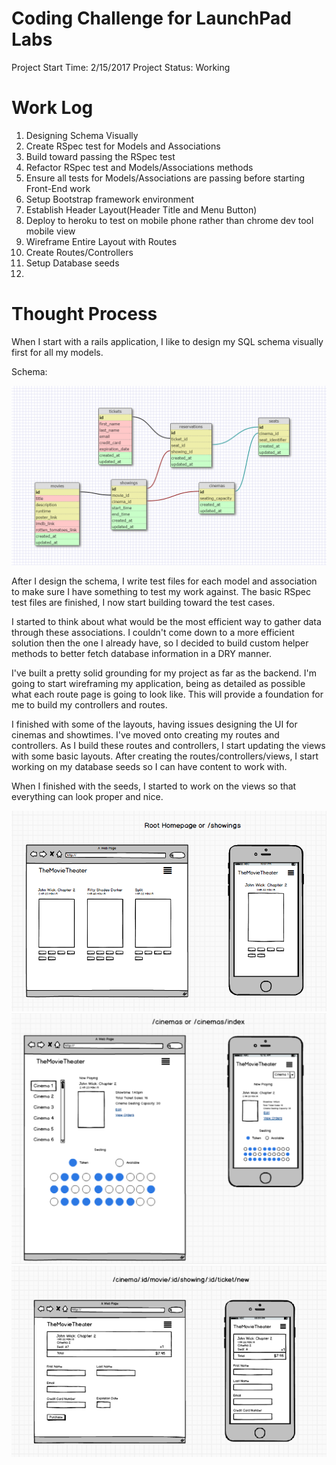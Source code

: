 # Coding Challenge for LaunchPad Labs

Project Start Time: 2/15/2017
Project Status: Working

# Work Log
1. Designing Schema Visually
2. Create RSpec test for Models and Associations
3. Build toward passing the RSpec test
4. Refactor RSpec test and Models/Associations methods
5. Ensure all tests for Models/Associations are passing before starting Front-End work
6. Setup Bootstrap framework environment
7. Establish Header Layout(Header Title and Menu Button)
8. Deploy to heroku to test on mobile phone rather than chrome dev tool mobile view
9. Wireframe Entire Layout with Routes
10. Create Routes/Controllers
11. Setup Database seeds
12. 

# Thought Process
When I start with a rails application, I like to design my SQL schema visually first for all my models.

Schema:

![Schema Image](screenshots/schema_img.png)

After I design the schema, I write test files for each model and association to make sure I have something to test my work against.
The basic RSpec test files are finished, I now start building toward the test cases.

I started to think about what would be the most efficient way to gather data through these associations. I couldn't come down to a more efficient solution then the one I already have, so I decided to build custom helper methods to better fetch database information in a DRY manner.

I've built a pretty solid grounding for my project as far as the backend. I'm going to start wireframing my application, being as detailed as possible what each route page is going to look like. This will provide a foundation for me to build my controllers and routes.

I finished with some of the layouts, having issues designing the UI for cinemas and showtimes. I've moved onto creating my routes and controllers. As I build these routes and controllers, I start updating the views with some basic layouts. After creating the routes/controllers/views, I start working on my database seeds so I can have content to work with.

When I finished with the seeds, I started to work on the views so that everything can look proper and nice.

![Schema Image](screenshots/homepage.png)
![Schema Image](screenshots/cinema.png)
![Schema Image](screenshots/ticket_new.png)
